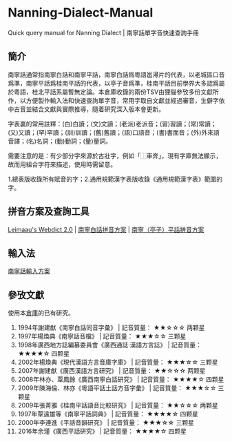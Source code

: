 # Nanning-Dialect-Manual

Quick query manual for Nanning Dialect | 南寧話單字音快速查詢手冊

## 簡介

南寧話通常指南寧白話和南寧平話，南寧白話爲粵語邕潯片的代表，以老城區口音爲準，南寧平話爲桂南平話的代表，以亭子音爲準，桂南平話目前學界大多認爲屬於粵語，桂北平話系屬暫無定論。本倉庫收錄的兩份TSV由狸貓參攷多份文獻所作，以方便製作輸入法和快速查詢單字音，常用字取自文獻並經過審音，生僻字依中古音並結合文獻與實際推導，隨着研究深入版本會更新。

字表裏的常用註釋：(白)白讀；(文)文讀；(老派)老派音；(習)習讀；(常)常讀；(又)又讀；(罕)罕讀；(訓)訓讀；(舊)舊讀；(語)口語音；(書)書面音；(外)外來語音譯；(名)名詞；(動)動詞；(量)量詞。

需要注意的是：有少部分字來源於古壯字，例如「⿰車奔」，現有字庫無法顯示，故而用組合字符來描述，使用時需留意。

1.總表版收錄所有賦音的字；2.通用規範漢字表版收錄《通用規範漢字表》範圍的字。

## 拼音方案及查詢工具

[Leimaau's Webdict 2.0](https://leimaau.github.io/leimaau-webdict2/) | [南寧白話拼音方案](https://leimaau.github.io/book/PHONETICIZE.html) | [南寧（亭子）平話拼音方案](https://leimaau.github.io/book/PHONETICIZE_bingwaa.html)

## 輸入法

[南寧話輸入方案](https://github.com/leimaau/naamning_jyutping)

## 參攷文獻

使用本[倉庫](https://github.com/leimaau/bookCollection)的已有研究。

1. 1994年謝建猷《南寧白話同音字彙》 | 記音質量： ★★☆☆☆  两颗星
2. 1997年楊煥典《南寧話音檔》 |  記音質量： ★★★☆☆  三颗星
3. 1998年廣西地方誌編纂委員會《廣西通誌·漢語方言誌》 | 記音質量： ★★★★☆  四颗星
4. 2002年楊煥典《現代漢語方言音庫字庫》 | 記音質量： ★★★☆☆  三颗星
5. 2007年謝建猷《廣西漢語方言研究》 |  記音質量： ★★☆☆☆  两颗星
6. 2008年林亦、覃鳳餘《廣西南寧白話研究》 | 記音質量： ★★★★☆  四颗星
7. 2009年陳海倫、林亦《粵語平話土話方音字彙》 |  記音質量： ★★★☆☆  三颗星
8. 2009年張菁雅《桂南平話語音比較研究》 |  記音質量： ★★☆☆☆  两颗星
9. 1997年覃遠雄等《南寧平話詞典》 | 記音質量： ★★★★☆  四颗星
10. 2000年李連進《平話音韻研究》 |  記音質量： ★★★☆☆  三颗星
11. 2016年余瑾《廣西平話研究》 | 記音質量： ★★★★☆  四颗星
